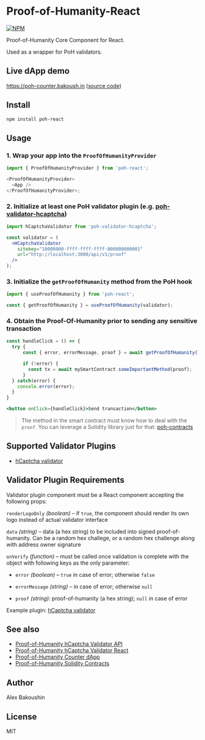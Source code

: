 # Proof-of-Humanity-React

[![NPM](https://img.shields.io/npm/v/poh-react)](https://www.npmjs.com/package/poh-react)

Proof-of-Humanity Core Component for React.

Used as a wrapper for PoH validators.

## Live dApp demo

https://poh-counter.bakoush.in ([source code](https://github.com/bakoushin/poh-counter-example))

## Install

```bash
npm install poh-react
```

## Usage

### 1. Wrap your app into the `ProofOfHumanityProvider`

```javascript
import { ProofOfHumanityProvider } from 'poh-react';

<ProofOfHumanityProvider>
  <App />
</ProofOfHumanityProvider>;
```

### 2. Initialize at least one PoH validator plugin (e.g. [poh-validator-hcaptcha](https://npmjs.com/packages/poh-validator-hcaptcha))

```jsx
import hCaptchaValidator from 'poh-validator-hcaptcha';

const validator = (
  <HCaptchaValidator
    sitekey="10000000-ffff-ffff-ffff-000000000001"
    url="http://localhost:3000/api/v1/proof"
  />
);
```

### 3. Initialize the `getProofOfHumanity` method from the PoH hook

```javascript
import { useProofOfHumanity } from 'poh-react';

const { getProofOfHumanity } = useProofOfHumanity(validator);
```

### 4. Obtain the Proof-Of-Humanity prior to sending any sensitive transaction

```jsx
const handleClick = () => {
  try {
      const { error, errorMessage, proof } = await getProofOfHumanity();

      if (!error) {
        const tx = await mySmartContract.someImportantMethod(proof);
      }
  } catch(error) {
    console.error(error);
  }
}

<button onClick={handleClick}>Send transaction</button>
```

> The method in the smart contract must know how to deal with the `proof`. You can leverage a Solidity library just for that: [poh-contracts](https://npmjs.com/package/poh-contracts)

## Supported Validator Plugins

- [hCaptcha validator](https://npmjs.com/package/poh-validator-hcaptcha-react)

## Validator Plugin Requirements

Validator plugin component must be a React component accepting the following props:

`renderLogoOnly` _(boolean)_ – if `true`, the component should render its own logo instead of actual validator interface

`data` _(string)_ – data (a hex string) to be included into signed proof-of-humanity. Can be a random hex challege, or a random hex challenge along with address owner signature

`onVerify` _(function)_ – must be called once validation is complete with the object with following keys as the only parameter:

- `error` _(boolean)_ – `true` in case of error; otherwise `false`

- `errorMessage` _(string)_ – in case of error; otherwise `null`

- `proof` _(string)_: proof-of-humanity (a hex string); `null` in case of error

Example plugin: [hCaptcha validator](https://npmjs.com/package/poh-validator-hcaptcha-react)

## See also

- [Proof-of-Humanity hCaptcha Validator API](https://github.com/bakoushin/poh-validator-hcaptcha-api)
- [Proof-of-Humanity hCaptcha Validator React](https://npmjs.com/package/poh-validator-hcaptcha-react)
- [Proof-of-Humanity Counter dApp](https://github.com/bakoushin/poh-counter-example)
- [Proof-of-Humanity Solidity Contracts](https://github.com/bakoushin/poh-contracts)

## Author

Alex Bakoushin

## License

MIT
